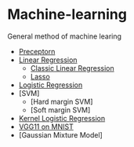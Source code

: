 # Machine-learning
General method of machine learing
*  [Preceptorn](https://github.com/bochendong/Machine-learning/tree/master/preceptorn)
* [Linear Regression](https://github.com/bochendong/Machine-learning/tree/master/Linear_regression)
    * [Classic Linear Regression](https://github.com/bochendong/Machine-learning/edit/master/Linear_regression/Classic_Linear_regression)
    * [Lasso](https://github.com/bochendong/Machine-learning/edit/master/Linear_regression/Lasso)
* [Logistic Regression](https://github.com/bochendong/Machine-learning/tree/master/logistic_regression)
* [SVM]
   * [Hard margin SVM]
   * [Soft margin SVM]
* [Kernel Logistic Regression](https://github.com/bochendong/Machine-learning/tree/master/Kernel_Logistic_reg)
* [VGG11 on MNIST](https://github.com/bochendong/VGG11-on-MNIST-dataset)
* [Gaussian Mixture Model]
